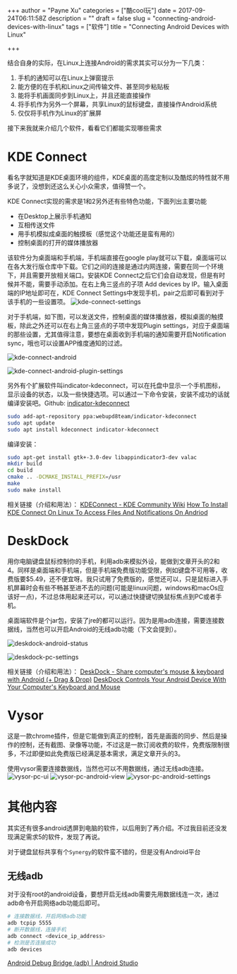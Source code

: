 +++
author = "Payne Xu"
categories = ["酷cool玩"]
date = 2017-09-24T06:11:58Z
description = ""
draft = false
slug = "connecting-android-devices-with-linux"
tags = ["软件"]
title = "Connecting Android Devices with Linux"

+++

结合自身的实际，在Linux上连接Android的需求其实可以分为一下几类：

1. 手机的通知可以在Linux上弹窗提示
2. 能方便的在手机和Linux之间传输文件、甚至同步粘贴板
3. 能将手机画面同步到Linux上，并且还能直接操作
4. 将手机作为另外一个屏幕，共享Linux的鼠标键盘，直接操作Android系统
5. 仅仅将手机作为Linux的扩展屏

接下来我就来介绍几个软件，看看它们都能实现哪些需求

<!--more-->

# KDE Connect
看名字就知道是KDE桌面环境的组件，KDE桌面的高度定制以及酷炫的特性就不用多说了，没想到还这么关心小众需求，值得赞一个。

KDE Connect实现的需求是1和2另外还有些特色功能，下面列出主要功能

* 在Desktop上展示手机通知
* 互相传送文件
* 用手机模拟成桌面的触摸板（感觉这个功能还是蛮有用的）
* 控制桌面的打开的媒体播放器

该软件分为桌面端和手机端，手机端直接在google play就可以下载，桌面端可以在各大发行版仓库中下载。它们之间的连接是通过内网连接，需要在同一个环境下，并且需要开放相关端口。安装KDE Connect之后它们会自动发现，但是有时候并不能，需要手动添加。在右上角三竖点的子项 Add devices by IP。输入桌面端的IP地址即可在，KDE Connect Settings中发现手机，pair之后即可看到对于该手机的一些设置项。
![kde-connect-settings](https://storage.blog.fliaping.com/2017/09/kde-connect-settings.png)

对于手机端，如下图，可以发送文件，控制桌面的媒体播放器，模拟桌面的触摸板，除此之外还可以在右上角三竖点的子项中发现Plugin settings，对应于桌面端的那些设置，尤其值得注意，要想在桌面收到手机端的通知需要开启Notification sync，哦也可以设置APP维度通知的过滤。

![kde-connect-android](https://storage.blog.fliaping.com/2017/09/kde-connect-android.jpg)

![kde-connect-android-plugin-settings](https://storage.blog.fliaping.com/2017/09/kde-connect-android-plugin-settings.jpg)

另外有个扩展软件叫indicator-kdeconnect，可以在托盘中显示一个手机图标，显示设备的状态，以及一些快捷选项。可以通过一下命令安装，安装不成功的话就编译安装吧。Github: [indicator-kdeconnect](https://github.com/vikoadi/indicator-kdeconnect)

```bash
sudo add-apt-repository ppa:webupd8team/indicator-kdeconnect
sudo apt update
sudo apt install kdeconnect indicator-kdeconnect
```
编译安装：

```bash
sudo apt-get install gtk+-3.0-dev libappindicator3-dev valac
mkdir build
cd build
cmake .. -DCMAKE_INSTALL_PREFIX=/usr
make
sudo make install
```

相关链接（介绍和用法）：
[KDEConnect - KDE Community Wiki](https://community.kde.org/KDEConnect)
[How To Install KDE Connect On Linux To Access Files And Notifications On Andriod](https://www.addictivetips.com/ubuntu-linux-tips/install-kde-connect-on-linux/)

# DeskDock
用你电脑键盘鼠标控制你的手机，利用adb来模拟外设，能做到文章开头的2和4。同样是桌面端和手机端，但是手机端免费版功能受限，例如键盘不可用等，收费版要$5.49，还不便宜呀。我只试用了免费版的，感觉还可以，只是鼠标进入手机屏幕时会有些不畅甚至进不去的问题(可能是linux问题，windows和macOs应该好一点)，不过总体用起来还可以，可以通过快捷键切换鼠标焦点到PC或者手机。

桌面端软件是个jar包，安装了jre的都可以运行。因为是用adb连接，需要连接数据线，当然也可以开启Android的无线adb功能（下文会提到）。

![deskdock-android-status](https://storage.blog.fliaping.com/2017/09/deskdock-android-status.jpg)

![deskdock-pc-settings](https://storage.blog.fliaping.com/2017/09/deskdock-pc-settings.png)

相关链接（介绍和用法）：
[DeskDock - Share computer's mouse & keyboard with Android (+ Drag & Drop)](https://forum.xda-developers.com/android/apps-games/app-deskdock-missing-link-computer-t3447035)
[DeskDock Controls Your Android Device With Your Computer's Keyboard and Mouse](https://lifehacker.com/deskdock-controls-your-android-device-with-your-compute-1786425812)

# Vysor
这是一款chrome插件，但是它能做到真正的控制，首先是画面的同步、然后是操作的控制，还有截图、录像等功能，不过这是一款订阅收费的软件，免费版限制很多，不过即便如此免费版已经满足基本需求，满足文章开头的3。

使用vysor需要连接数据线，当然也可以不用数据线，通过无线adb连接。
![vysor-pc-ui](https://storage.blog.fliaping.com/2017/09/vysor-pc-ui.png)
![vysor-pc-android-view](https://storage.blog.fliaping.com/2017/09/vysor-pc-android-view.png)
![vysor-pc-android-settings](https://storage.blog.fliaping.com/2017/09/vysor-pc-android-settings.png)

# 其他内容
其实还有很多android透屏到电脑的软件，以后用到了再介绍。不过我目前还没发现满足需求5的软件，发现了再说。

对于键盘鼠标共享有个`Synergy`的软件蛮不错的，但是没有Android平台

## 无线adb
对于没有root的android设备，要想开启无线adb需要先用数据线连一次，通过adb命令开启网络adb功能后即可。

```bash
# 连接数据线，开启网络adb功能
adb tcpip 5555
# 断开数据线，连接手机
adb connect <device_ip_address>
# 检测是否连接成功
adb devices
```

[Android Debug Bridge (adb) | Android Studio](https://developer.android.com/studio/command-line/adb.html)